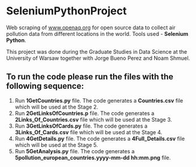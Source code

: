 # SeleniumPythonProject
Web scraping of www.openaq.org for open source data to collect air pollution data from different locations in the world. 
Tools used - **Selenium Python**.

This project was done during the Graduate Studies in Data Science at the University of Warsaw 
together with Jorge Bueno Perez and Noam Shmuel.

## To run the code please run the files with the following sequence:
1. Run **1GetCountries.py** file. The code generates a **Countries.csv** file which will be used at the Stage 2.
2. Run **2GetLinksOfCountries.p** file. The code generates a **2Links_Of_Countries.csv** file which will be used at the Stage 3.
3. Run **3GetLinksOfCards.py** file. The code generates a **3Links_Of_Cards.csv** file which will be used at the Stage 4.
4. Run **4GetDetails.py** file. The code generates a **4Full_Details.csv** file which will be used at the Stage 5.
5. Run **5GetAnalysis.py** file. The code generates a **5pollution_european_countries.yyyy-mm-dd hh:mm.png** file.
